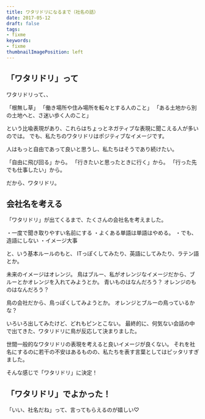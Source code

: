 ```yaml
---
title: ワタリドリになるまで（社名の話）
date: 2017-05-12
draft: false
tags:
- fixme
keywords:
- fixme
thumbnailImagePosition: left
---
```

## 「ワタリドリ」って
ワタリドリって、、

「根無し草」
「働き場所や住み場所を転々とする人のこと」
「​ある土地から別の土地へと、さ迷い歩く人のこと」

という比喩表現があり、これらはちょっとネガティブな表現に聞こえる人が多いのでは。
でも、私たちのワタリドリはポジティブなイメージです。

人はもっと自由であって良いと思うし、私たちはそうであり続けたい。

「自由に飛び回る」から。
「行きたいと思ったときに行く」から。
「行った先でも仕事したい」から。

だから、ワタリドリ。
## ​会社名を考える
「ワタリドリ」が出てくるまで、たくさんの会社名を考えました。

・一度で聞き取りやすい名前にする
・よくある単語は単語はやめる。
・でも、造語にしない
・イメージ大事

と、いう基本ルールのもと、
ITっぽくしてみたり、英語にしてみたり、ラテン語とか。

未来のイメージはオレンジ。
鳥はブルー、私がオレンジなイメージだから、ブルーとかオレンジを入れてみようとか。
青いものはなんだろう？
オレンジのものはなんだろう？

鳥の会社だから、鳥っぽくしてみようとか。
オレンジとブルーの鳥っているかな？

いろいろ出してみたけど、どれもピンとこない。
最終的に、何気ない会話の中で出てきた、ワタリドリに鳥が反応して決まりました。

世間一般的なワタリドリの表現を考えると良いイメージが良くない。
それを社名にするのに若干の不安はあるものの、私たちを表す言葉としてはピッタリすぎました。

そんな感じで「ワタリドリ」に決定！


## 「ワタリドリ」でよかった！
「いい、社名だね」って、言ってもらえるのが嬉しい♡